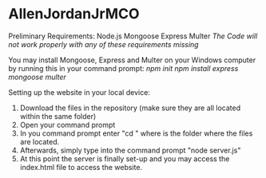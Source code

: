 # AllenJordanJrMCO

Preliminary Requirements:
Node.js
Mongoose
Express
Multer
*The Code will not work properly with any of these requirements missing*

You may install Mongoose, Express and Multer on your Windows computer by running this in your command prompt:
*npm init
npm install express mongoose multer*

Setting up the website in your local device:
1. Download the files in the repository (make sure they are all located within the same folder)
2. Open your command prompt
3. In you command prompt enter "cd <path>" where <path> is the folder where the files are located.
4. Afterwards, simply type into the command prompt "node server.js"
5. At this point the server is finally set-up and you may access the index.html file to access the website.
